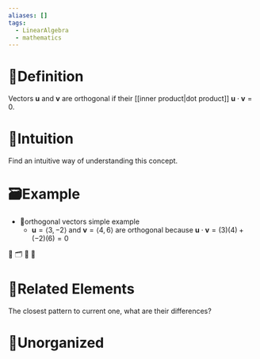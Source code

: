 ```yaml
---
aliases: []
tags:
  - LinearAlgebra
  - mathematics
---
```



# 📝Definition
Vectors $\mathbf{u}$ and $\mathbf{v}$ are orthogonal if their [[inner product|dot product]] $\mathbf{u}\cdot\mathbf{v}=0$.

# 🧠Intuition
Find an intuitive way of understanding this concept.

# 🗃Example
- 📁orthogonal vectors simple example
	- $\mathbf{u}=\left<3,-2\right>$ and $\mathbf{v}=\left<4,6\right>$  are orthogonal because $\mathbf{u}\cdot\mathbf{v}=(3)(4)+(-2)(6)=0$

📩
🗂
📨
📂

# 🌱Related Elements
The closest pattern to current one, what are their differences?


# 🍂Unorganized